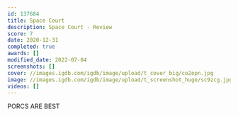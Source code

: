 ```yaml
---
id: 137684
title: Space Court
description: Space Court - Review
score: 7
date: 2020-12-31
completed: true
awards: []
modified_date: 2022-07-04
screenshots: []
cover: //images.igdb.com/igdb/image/upload/t_cover_big/co2opn.jpg
image: //images.igdb.com/igdb/image/upload/t_screenshot_huge/sc9zcg.jpg
videos: []
---
```

PORCS ARE BEST